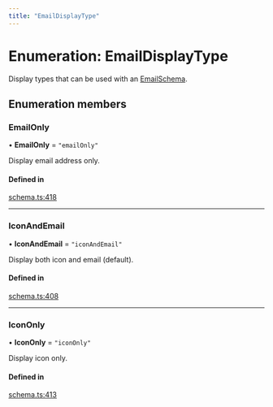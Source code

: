 ```yaml
---
title: "EmailDisplayType"
---
```

# Enumeration: EmailDisplayType

Display types that can be used with an [EmailSchema](../interfaces/EmailSchema.md).

## Enumeration members

### EmailOnly

• **EmailOnly** = `"emailOnly"`

Display email address only.

#### Defined in

[schema.ts:418](https://github.com/coda/packs-sdk/blob/main/schema.ts#L418)

___

### IconAndEmail

• **IconAndEmail** = `"iconAndEmail"`

Display both icon and email (default).

#### Defined in

[schema.ts:408](https://github.com/coda/packs-sdk/blob/main/schema.ts#L408)

___

### IconOnly

• **IconOnly** = `"iconOnly"`

Display icon only.

#### Defined in

[schema.ts:413](https://github.com/coda/packs-sdk/blob/main/schema.ts#L413)
